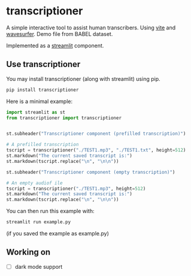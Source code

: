 # transcriptioner

A simple interactive tool to assist human transcribers.
Using [vite](https://vite.dev/) and [wavesurfer](https://wavesurfer.xyz/).
Demo file from BABEL dataset.

Implemented as a [streamlit](https://streamlit.io/) component.

## Use transcriptioner

You may install transcriptioner (along with streamlit) using pip.

```sh
pip install transcriptioner
```

Here is a minimal example:

```python
import streamlit as st
from transcriptioner import transcriptioner


st.subheader("Transcriptioner component (prefilled transcription)")

# A prefilled transcription
tscript = transcriptioner("./TEST1.mp3", "./TEST1.txt", height=512)
st.markdown("The current saved transcript is:")
st.markdown(tscript.replace("\n", "\n\n"))

st.subheader("Transcriptioner component (empty transcription)")

# An empty audiof ile
tscript = transcriptioner("./TEST1.mp3", height=512)
st.markdown("The current saved transcript is:")
st.markdown(tscript.replace("\n", "\n\n"))
```

You can then run this example with:
```sh
streamlit run example.py
```
(if you saved the example as example.py)

## Working on

- [ ] dark mode support